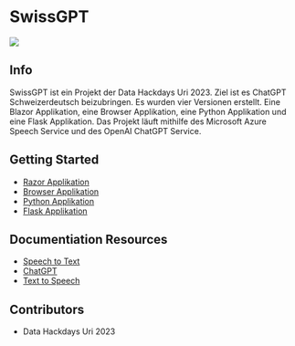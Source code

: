 # SwissGPT

![](https://sos-ch-dk-2.exo.io/hyperion.mint-system.com//50/CI4UCREPSR6YA1OAEOXZ99QL/Logo_SwissGPT_V2.jpg)


## Info

SwissGPT ist ein Projekt der Data Hackdays Uri 2023. Ziel ist es ChatGPT Schweizerdeutsch beizubringen. Es wurden vier Versionen erstellt. Eine Blazor Applikation, eine Browser Applikation, eine Python Applikation und eine Flask Applikation. Das Projekt läuft mithilfe des Microsoft Azure Speech Service und des OpenAI ChatGPT Service.


## Getting Started

 * [Razor Applikation](./ChatUriSharp)
 * [Browser Applikation](./ChatUriBrowser)
 * [Python Applikation](./ChatUriPy)
 * [Flask Applikation](./ChatUriFlask)


## Documentiation Resources

* [Speech to Text](https://learn.microsoft.com/en-us/azure/cognitive-services/speech-service/rest-speech-to-text-short)
* [ChatGPT](https://platform.openai.com/docs/api-reference/completions/create)
* [Text to Speech](https://learn.microsoft.com/en-us/azure/cognitive-services/speech-service/rest-text-to-speech?tabs=streaming)

## Contributors

* Data Hackdays Uri 2023